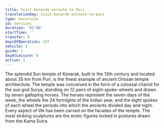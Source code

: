 ```yaml
---
title: Visit Konarak enroute to Puri
translationKey: visit-konarak-enroute-to-puri
type: excursion
id: services
duration: '02:00'
startTime: ''
transfer: 0
daysOfOperation: 127
vehicle: 1
guide: 1
dayAtLeisure: 0
active: 1
---
```

The splendid Sun temple of Konarak, built in the 13th century and located about 35 km from Puri, is the finest example of ancient Orissan  temple architecture. The temple was conceived in the form of a colossal chariot for the sun god Surya, standing on 12 pairs of eight-spoke-wheels and drawn by seven galloping horses. The horses represent the seven days of the week, the wheels the 24 fortnights of the Indian year, and the eight spokes of each wheel the periods into which the ancients divided day and night. Every aspect of life has been carved on the facades of the temple. The most striking sculptures are the erotic figures locked in postures drawn from the Kama Sutra.